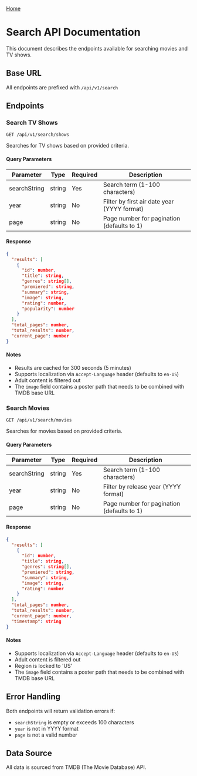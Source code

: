 [Home](../README.md)

# Search API Documentation

This document describes the endpoints available for searching movies and TV shows.

## Base URL

All endpoints are prefixed with `/api/v1/search`

## Endpoints

### Search TV Shows

```
GET /api/v1/search/shows
```

Searches for TV shows based on provided criteria.

#### Query Parameters

| Parameter    | Type   | Required | Description                                 |
| ------------ | ------ | -------- | ------------------------------------------- |
| searchString | string | Yes      | Search term (1-100 characters)              |
| year         | string | No       | Filter by first air date year (YYYY format) |
| page         | string | No       | Page number for pagination (defaults to 1)  |

#### Response

```json
{
  "results": [
    {
      "id": number,
      "title": string,
      "genres": string[],
      "premiered": string,
      "summary": string,
      "image": string,
      "rating": number,
      "popularity": number
    }
  ],
  "total_pages": number,
  "total_results": number,
  "current_page": number
}
```

#### Notes

- Results are cached for 300 seconds (5 minutes)
- Supports localization via `Accept-Language` header (defaults to `en-US`)
- Adult content is filtered out
- The `image` field contains a poster path that needs to be combined with TMDB base URL

### Search Movies

```
GET /api/v1/search/movies
```

Searches for movies based on provided criteria.

#### Query Parameters

| Parameter    | Type   | Required | Description                                |
| ------------ | ------ | -------- | ------------------------------------------ |
| searchString | string | Yes      | Search term (1-100 characters)             |
| year         | string | No       | Filter by release year (YYYY format)       |
| page         | string | No       | Page number for pagination (defaults to 1) |

#### Response

```json
{
  "results": [
    {
      "id": number,
      "title": string,
      "genres": string[],
      "premiered": string,
      "summary": string,
      "image": string,
      "rating": number
    }
  ],
  "total_pages": number,
  "total_results": number,
  "current_page": number,
  "timestamp": string
}
```

#### Notes

- Supports localization via `Accept-Language` header (defaults to `en-US`)
- Adult content is filtered out
- Region is locked to 'US'
- The `image` field contains a poster path that needs to be combined with TMDB base URL

## Error Handling

Both endpoints will return validation errors if:

- `searchString` is empty or exceeds 100 characters
- `year` is not in YYYY format
- `page` is not a valid number

## Data Source

All data is sourced from TMDB (The Movie Database) API.

